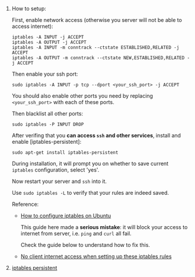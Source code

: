  1. How to setup:
    
    First, enable network access (otherwise you server will not be able to access internet):
    
    ```
    iptables -A INPUT -j ACCEPT
    iptables -A OUTPUT -j ACCEPT
    iptables -A INPUT -m conntrack --ctstate ESTABLISHED,RELATED -j ACCEPT
    iptables -A OUTPUT -m conntrack --ctstate NEW,ESTABLISHED,RELATED -j ACCEPT
    ```
    
    Then enable your ssh port:
    
    ```
    sudo iptables -A INPUT -p tcp --dport <your_ssh_port> -j ACCEPT
    ```
   
    You should also enable other ports you need by replacing `<your_ssh_port>` with each of these ports.
    
    Then blacklist all other ports:
    
    ```
    sudo iptables -P INPUT DROP
    ```
    
    After verifing that you **can access `ssh` and other services**, install and enable [iptables-persistent]:
    
    ```
    sudo apt-get install iptables-persistent
    ```
    
    During installation, it will prompt you on whether to save current `iptables` configuration, select 'yes'.
    
    Now restart your server and `ssh` into it.
    
    Use `sudo iptables -L` to verify that your rules are indeed saved.
    
    Reference:
     - [How to configure iptables on Ubuntu](https://upcloud.com/community/tutorials/configure-iptables-ubuntu/)
       
       This guide here made a **serious mistake**: it will block your access to internet from server, i.e. `ping` and `curl` all fail.
       
       Check the guide below to understand how to fix this.
       
     - [No client internet access when setting up these iptables rules](https://askubuntu.com/questions/79525/no-client-internet-access-when-setting-up-these-iptables-rules)
    
 2. [iptables persistent]
 
[iptables persistent]: https://unix.stackexchange.com/a/52522
